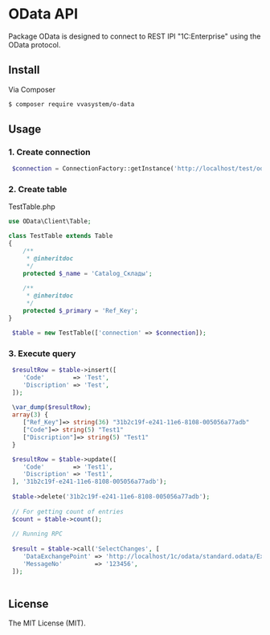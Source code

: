 # OData API

Package OData is designed to connect to REST IPI "1C:Enterprise" using the OData protocol.

## Install

Via Composer

``` bash
$ composer require vvasystem/o-data
```

## Usage

### 1. Create connection

```php
 $connection = ConnectionFactory::getInstance('http://localhost/test/odata/standard.odata', 'test', 'test');

```

### 2. Create table

TestTable.php

```php
use OData\Client\Table;

class TestTable extends Table
{
    /**
     * @inheritdoc
     */
    protected $_name = 'Catalog_Склады';
    
    /**
     * @inheritdoc
     */
    protected $_primary = 'Ref_Key';
}

```

```php
 $table = new TestTable(['connection' => $connection]);

```

### 3. Execute query

```php
 $resultRow = $table->insert([
    'Code'        => 'Test',
    'Discription' => 'Test',
 ]);
 
 \var_dump($resultRow);
 array(3) { 
    ["Ref_Key"]=> string(36) "31b2c19f-e241-11e6-8108-005056a77adb"
    ["Code"]=> string(5) "Test1" 
    ["Discription"]=> string(5) "Test1" 
 }

 $resultRow = $table->update([
    'Code'        => 'Test1',
    'Discription' => 'Test1',
 ], '31b2c19f-e241-11e6-8108-005056a77adb');
 
 $table->delete('31b2c19f-e241-11e6-8108-005056a77adb');
 
 // For getting count of entries
 $count = $table->count();
 
 // Running RPC
 
 $result = $table->call('SelectChanges', [
    'DataExchangePoint' => 'http://localhost/1c/odata/standard.odata/ExchangePlan_Обмен(guid'9d586f0e-afec-11e7-be8e-b888e3a9a739')',
    'MessageNo'         => '123456',
 ]);
 
```

## License

The MIT License (MIT).
